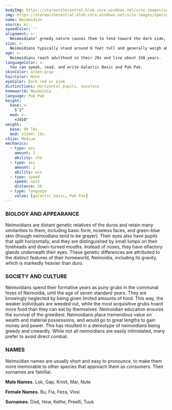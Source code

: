 ```yaml
---
bodyImg: https://starwars5ecentral.blob.core.windows.net/site-images/species/species_Neimoidian.png
img: https://starwars5ecentral.blob.core.windows.net/site-images/species/species_Neimoidian.png
name: Neimoidian
source: ec
speedColor: ''
alignment: >-
  Neimoidians’ greedy nature causes them to tend toward the dark side, though there are exceptions.
size: >-
  Neimoidians typically stand around 6 feet tall and generally weigh about 135 lbs. Regardless of your position in that range, your size is Medium.
age: >-
  Neimoidians reach adulthood in their 20s and live about 150 years.
languageColor: >-
  You can speak, read, and write Galactic Basic and Pak Pak. 
skinColor: Green-gray
hairColor: None
eyeColor: Dark red or pink
distinctions: Horizontal pupils, noseless
homeworld: Neimoidia
language: Pak Pak
height:
  base: >-
    5’1"
  mod: >-
    +2d10"
weight:
  base: 90 lbs.
  mod: x(2d4) lbs.
cSize: Medium
mechanics:
  - type: asi
    amount: 2
    ability: cha
  - type: asi
    amount: 1
    ability: wis
  - type: speed
    speed: walk
    distance: 30
  - type: language
    value: [galactic_basic, Pak Pak]
---
```

### BIOLOGY AND APPEARANCE
Neimoidians are distant genetic relatives of the duros and retain many similarities to them, including basic form, noseless faces, and green-blue skin (though neimoidians tend to be grayer). Their eyes also have pupils that split horizontally, and they are distinguished by small lumps on their foreheads and down-turned mouths. Instead of noses, they have olfactory glands underneath their eyes. These genetic differences are attributed to the distinct features of their homeworld, Neimoidia, including its gravity, which is markedly heavier than duro.

### SOCIETY AND CULTURE
Neimoidians spend their formative years as puny grubs in the communal hives of Neimoidia, until the age of seven standard years. They are knowingly neglected by being given limited amounts of food. This way, the weaker individuals are weeded out, while the most acquisitive grubs hoard more food than they can eat by themselves. Neimoidian education ensures the survival of the greediest. Neimoidians place tremendous value on wealth and material possessions, and would go to great lengths to gain money and power. This has resulted in a stereotype of neimoidians being greedy and cowardly. While not all neimoidians are easily intimidated, many prefer to avoid direct combat.

### NAMES
Neimoidian names are usually short and easy to pronounce, to make them more memorable to other species that approach them as consumers. Their surnames are familial.

__Male Names.__ Lok, Gap, Krinit, Mar, Nute

__Female Names.__ Bu, Fia, Feza, Vissi

__Surnames.__ Dod, How, Kethe, Preelli, Tuuk



    